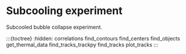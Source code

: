 # Subcooling experiment

Subcooled bubble collapse experiment.

:::{toctree}
:hidden:
correlations
find_contours
find_centers
find_objects
get_thermal_data
find_tracks_trackpy
find_tracks
plot_tracks
:::
